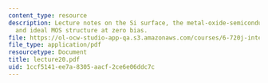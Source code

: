 ```yaml
---
content_type: resource
description: Lecture notes on the Si surface, the metal-oxide-semiconductor structure,
  and ideal MOS structure at zero bias.
file: https://ol-ocw-studio-app-qa.s3.amazonaws.com/courses/6-720j-integrated-microelectronic-devices-spring-2007/1ccf5141ee7a8305aacf2ce6e06ddc7c_lecture20.pdf
file_type: application/pdf
resourcetype: Document
title: lecture20.pdf
uid: 1ccf5141-ee7a-8305-aacf-2ce6e06ddc7c
---
```

